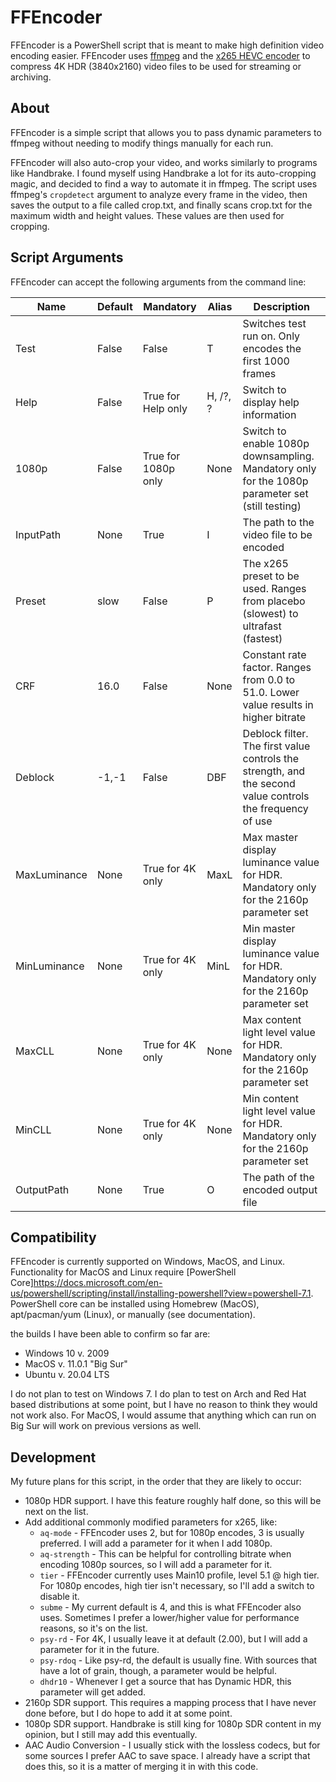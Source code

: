 # FFEncoder

FFEncoder is a PowerShell script that is meant to make high definition video encoding easier. FFEncoder uses [ffmpeg](https://ffmpeg.org/) and the [x265 HEVC encoder](https://x265.readthedocs.io/en/master/index.html) to compress 4K HDR (3840x2160) video files to be used for streaming or archiving.

## About

FFEncoder is a simple script that allows you to pass dynamic parameters to ffmpeg without needing to modify things manually for each run.

FFEncoder will also auto-crop your video, and works similarly to programs like Handbrake. I found myself using Handbrake a lot for its auto-cropping magic, and decided to find a way to automate it in ffmpeg. The script uses ffmpeg's `cropdetect` argument to analyze every frame in the video, then saves the output to a file called crop.txt, and finally scans crop.txt for the maximum width and height values. These values are then used for cropping.

## Script Arguments

FFEncoder can accept the following arguments from the command line:

| Name         | Default | Mandatory           | Alias    | Description                                                                                               |
| ------------ | ------- | ------------------- | -------- | --------------------------------------------------------------------------------------------------------- |
| Test         | False   | False               | T        | Switches test run on. Only encodes the first 1000 frames                                                  |
| Help         | False   | True for Help only  | H, /?, ? | Switch to display help information                                                                        |
| 1080p        | False   | True for 1080p only | None     | Switch to enable 1080p downsampling. Mandatory only for the 1080p parameter set (still testing)           |
| InputPath    | None    | True                | I        | The path to the video file to be encoded                                                                  |
| Preset       | slow    | False               | P        | The x265 preset to be used. Ranges from placebo (slowest) to ultrafast (fastest)                          |
| CRF          | 16.0    | False               | None     | Constant rate factor. Ranges from 0.0 to 51.0. Lower value results in higher bitrate                      |
| Deblock      | -1,-1   | False               | DBF      | Deblock filter. The first value controls the strength, and the second value controls the frequency of use |
| MaxLuminance | None    | True for 4K only    | MaxL     | Max master display luminance value for HDR. Mandatory only for the 2160p parameter set                    |
| MinLuminance | None    | True for 4K only    | MinL     | Min master display luminance value for HDR. Mandatory only for the 2160p parameter set                    |
| MaxCLL       | None    | True for 4K only    | None     | Max content light level value for HDR. Mandatory only for the 2160p parameter set                         |
| MinCLL       | None    | True for 4K only    | None     | Min content light level value for HDR. Mandatory only for the 2160p parameter set                         |
| OutputPath   | None    | True                | O        | The path of the encoded output file                                                                       |

## Compatibility

FFEncoder is currently supported on Windows, MacOS, and Linux. Functionality for MacOS and Linux require [PowerShell Core]https://docs.microsoft.com/en-us/powershell/scripting/install/installing-powershell?view=powershell-7.1. PowerShell core can be installed using Homebrew (MacOS), apt/pacman/yum (Linux), or manually (see documentation).

the builds I have been able to confirm so far are:

- Windows 10 v. 2009
- MacOS v. 11.0.1 "Big Sur"
- Ubuntu v. 20.04 LTS

I do not plan to test on Windows 7. I do plan to test on Arch and Red Hat based distributions at some point, but I have no reason to think they would not work also. For MacOS, I would assume that anything which can run on Big Sur will work on previous versions as well.

## Development

My future plans for this script, in the order that they are likely to occur:

- 1080p HDR support. I have this feature roughly half done, so this will be next on the list.
- Add additional commonly modified parameters for x265, like:
  - `aq-mode` - FFEncoder uses 2, but for 1080p encodes, 3 is usually preferred. I will add a parameter for it when I add 1080p.
  - `aq-strength` - This can be helpful for controlling bitrate when encoding 1080p sources, so I will add a parameter for it.
  - `tier` - FFEncoder currently uses Main10 profile, level 5.1 @ high tier. For 1080p encodes, high tier isn't necessary, so I'll add a switch to disable it.
  - `subme` - My current default is 4, and this is what FFEncoder also uses. Sometimes I prefer a lower/higher value for performance reasons, so it's on the list.
  - `psy-rd` - For 4K, I usually leave it at default (2.00), but I will add a parameter for it in the future.
  - `psy-rdoq` - Like psy-rd, the default is usually fine. With sources that have a lot of grain, though, a parameter would be helpful.
  - `dhdr10` - Whenever I get a source that has Dynamic HDR, this parameter will get added.
- 2160p SDR support. This requires a mapping process that I have never done before, but I do hope to add it at some point.
- 1080p SDR support. Handbrake is still king for 1080p SDR content in my opinion, but I still may add this eventually.
- AAC Audio Conversion - I usually stick with the lossless codecs, but for some sources I prefer AAC to save space. I already have a script that does this, so it is a matter of merging it in with this code.
